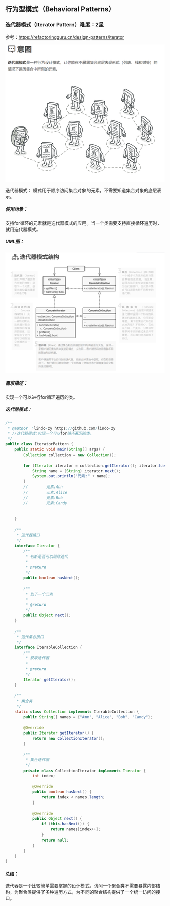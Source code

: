 ## 行为型模式（Behavioral Patterns）

### 迭代器模式（Iterator Pattern）难度：2星

参考：https://refactoringguru.cn/design-patterns/iterator

![1680446324221](1680446324221.png)

迭代器模式： 模式用于顺序访问集合对象的元素，不需要知道集合对象的底层表示。

##### 使用场景：

支持for循环的元素就是迭代器模式的应用。当一个类需要支持直接循环遍历时，就用迭代器模式。

##### UML图：

![1680446427346](1680446427346.png)

##### 需求描述：

实现一个可以进行for循环遍历的类。

##### 迭代器模式：

```java
/**
 * @author ：lindo-zy https://github.com/lindo-zy
 * //迭代器模式:实现一个可以for循环遍历的类。
 */
public class IteratorPattern {
    public static void main(String[] args) {
        Collection collection = new Collection();

        for (Iterator iterator = collection.getIterator(); iterator.hasNext(); ) {
            String name = (String) iterator.next();
            System.out.println("元素:" + name);
        }
        //        元素:Ann
        //        元素:Alice
        //        元素:Bob
        //        元素:Candy


    }

    /**
     * 迭代器接口
     */
    interface Iterator {
        /**
         * 判断是否可以继续迭代
         *
         * @return
         */
        public boolean hasNext();

        /**
         * 取下一个元素
         *
         * @return
         */
        public Object next();
    }

    /**
     * 迭代集合接口
     */
    interface IterableCollection {
        /**
         * 获取迭代器
         *
         * @return
         */
        Iterator getIterator();
    }

    /**
     * 集合类
     */
    static class Collection implements IterableCollection {
        public String[] names = {"Ann", "Alice", "Bob", "Candy"};

        @Override
        public Iterator getIterator() {
            return new CollectionIterator();
        }

        /**
         * 集合迭代器
         */
        private class CollectionIterator implements Iterator {
            int index;

            @Override
            public boolean hasNext() {
                return index < names.length;
            }

            @Override
            public Object next() {
                if (this.hasNext()) {
                    return names[index++];
                }
                return null;
            }
        }
    }
}

```

#### 总结：

迭代器是一个比较简单需要掌握的设计模式，访问一个聚合类不需要暴露内部结构，为聚合类提供了多种遍历方式，为不同的聚合结构提供了一个统一访问的接口。

